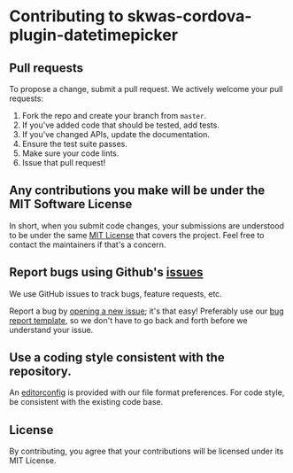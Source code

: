 # Contributing to skwas-cordova-plugin-datetimepicker

## Pull requests
To propose a change, submit a pull request. We actively welcome your pull requests:

1. Fork the repo and create your branch from `master`.
2. If you've added code that should be tested, add tests.
3. If you've changed APIs, update the documentation.
4. Ensure the test suite passes.
5. Make sure your code lints.
6. Issue that pull request!

## Any contributions you make will be under the MIT Software License
In short, when you submit code changes, your submissions are understood to be under the same [MIT License](http://choosealicense.com/licenses/mit/) that covers the project. Feel free to contact the maintainers if that's a concern.

## Report bugs using Github's [issues](https://github.com/skwasjer/skwas-cordova-plugin-datetimepicker/issues)
We use GitHub issues to track bugs, feature requests, etc. 

Report a bug by [opening a new issue](https://github.com/skwasjer/skwas-cordova-plugin-datetimepicker/issues/new); it's that easy!
Preferably use our [bug report template](https://github.com/skwasjer/skwas-cordova-plugin-datetimepicker/issues/new?labels=bug&template=bug_report.md), so we don't have to go back and forth before we understand your issue.

## Use a coding style consistent with the repository.

An [editorconfig](.editorconfig) is provided with our file format preferences. For code style, be consistent with the existing code base.

## License
By contributing, you agree that your contributions will be licensed under its MIT License.
